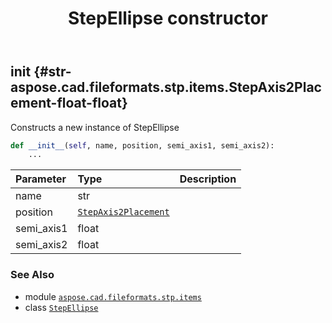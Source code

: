 ﻿---
title: StepEllipse constructor
second_title: Aspose.CAD for Python via .NET API References
description: 
type: docs
weight: 10
url: /python-net/aspose.cad.fileformats.stp.items/stepellipse/__init__/
is_root: false
---

## __init__ {#str-aspose.cad.fileformats.stp.items.StepAxis2Placement-float-float}

Constructs a new instance of StepEllipse



```python
def __init__(self, name, position, semi_axis1, semi_axis2):
    ...
```


| Parameter | Type | Description |
| :- | :- | :- |
| name | str |  |
| position | [`StepAxis2Placement`](/cad/python-net/aspose.cad.fileformats.stp.items/stepaxis2placement) |  |
| semi_axis1 | float |  |
| semi_axis2 | float |  |



### See Also
* module [`aspose.cad.fileformats.stp.items`](../../)
* class [`StepEllipse`](/cad/python-net/aspose.cad.fileformats.stp.items/stepellipse)
